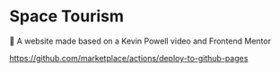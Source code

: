 # Space Tourism
🚀 A website made based on a Kevin Powell video and Frontend Mentor

https://github.com/marketplace/actions/deploy-to-github-pages